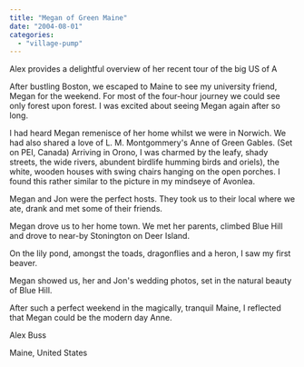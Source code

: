 ```yaml
---
title: "Megan of Green Maine"
date: "2004-08-01"
categories: 
  - "village-pump"
---
```


Alex provides a delightful overview of her recent tour of the big US of A

After bustling Boston, we escaped to Maine to see my university friend, Megan for the weekend. For most of the four-hour journey we could see only forest upon forest. I was excited about seeing Megan again after so long.

I had heard Megan remenisce of her home whilst we were in Norwich. We had also shared a love of L. M. Montgommery's Anne of Green Gables. (Set on PEI, Canada) Arriving in Orono, I was charmed by the leafy, shady streets, the wide rivers, abundent birdlife humming birds and oriels), the white, wooden houses with swing chairs hanging on the open porches. I found this rather similar to the picture in my mindseye of Avonlea.

Megan and Jon were the perfect hosts. They took us to their local where we ate, drank and met some of their friends.

Megan drove us to her home town. We met her parents, climbed Blue Hill and drove to near-by Stonington on Deer Island.

On the lily pond, amongst the toads, dragonflies and a heron, I saw my first beaver.

Megan showed us, her and Jon's wedding photos, set in the natural beauty of Blue Hill.

After such a perfect weekend in the magically, tranquil Maine, I reflected that Megan could be the modern day Anne.

Alex Buss

Maine, United States
